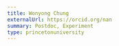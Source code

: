 ```yaml
---
title: Wonyong Chung
externalUrl: https://orcid.org/nan
summary: Postdoc, Experiment
type: princetonuniversity
---
```

